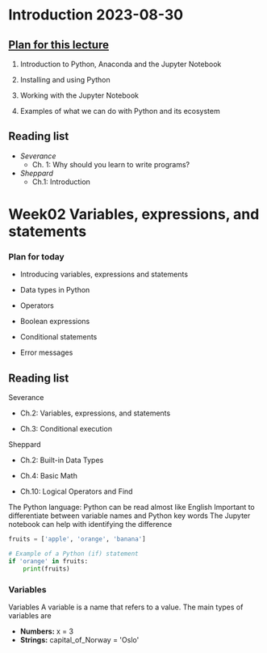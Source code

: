 # Introduction 2023-08-30

## [Plan for this lecture](https://edstem.org/eu/courses/433/lessons/266/slides/1793)

1. Introduction to Python, Anaconda and the Jupyter Notebook

2. Installing and using Python

3. Working with the Jupyter Notebook

4. Examples of what we can do with Python and its ecosystem

## Reading list

- *Severance*
    - Ch. 1: Why should you learn to write programs?
- *Sheppard*
    - Ch.1: Introduction

# Week02 Variables, expressions, and statements

### Plan for today
- Introducing variables, expressions and statements

- Data types in Python

- Operators

- Boolean expressions

- Conditional statements

- Error messages


## Reading list

Severance

- Ch.2: Variables, expressions, and statements

- Ch.3: Conditional execution

Sheppard

- Ch.2: Built-in Data Types

- Ch.4: Basic Math

- Ch.10: Logical Operators and Find

The Python language:
Python can be read almost like English
Important to differentiate between variable names and Python key words
The Jupyter notebook can help with identifying the difference

```py
fruits = ['apple', 'orange', 'banana']
```

```py
# Example of a Python (if) statement
if 'orange' in fruits:
    print(fruits)
```

### Variables
Variables
A variable is a name that refers to a value.
The main types of variables are
- **Numbers:**
x = 3
- **Strings:**
capital_of_Norway = 'Oslo'
